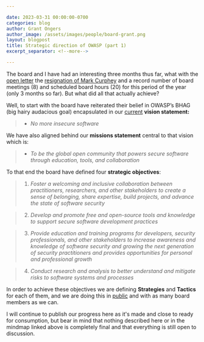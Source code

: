 ```yaml
---

date: 2023-03-31 00:00:00-0700
categories: blog
author: Grant Ongers
author_image: /assets/images/people/board-grant.png
layout: blogpost
title: Strategic direction of OWASP (part 1)
excerpt_separator: <!--more-->

---
```


The board and I have had an interesting three months thus far, what with the [open letter][1] the [resignation of Mark Curphey][2] and a record number of board meetings (8) and scheduled board hours (20) for this period of the year (only 3 months so far). But what did all that actually achieve?

<!--more-->

Well, to start with the board have reiterated their belief in OWASP’s BHAG (big hairy audacious goal) encapsulated in our [current][3] **vision statement:** 

> - _No more insecure software_ 

We have also aligned behind our **missions statement** central to that vision which is: 

> - _To be the global open community that powers secure software through education, tools, and collaboration_

To that end the board have defined four **strategic objectives**:

> 1. _Foster a welcoming and inclusive collaboration between practitioners, researchers, and other stakeholders to create a sense of belonging, share expertise, build projects, and advance the state of software security_

> 2. _Develop and promote free and open-source tools and knowledge to support secure software development practices_

> 3. _Provide education and training programs for developers, security professionals, and other stakeholders to increase awareness and knowledge of software security and growing the next generation of security practitioners and provides opportunities for personal and professional growth_

> 4. _Conduct research and analysis to better understand and mitigate risks to software systems and processes_

In order to achieve these objectives we are defining **Strategies** and **Tactics** for each of them, and we are doing this in [public][4] and with as many board members as we can. 

I will continue to publish our progress here as it's made and close to ready for consumption, but bear in mind that nothing described here or in the mindmap linked above is completely final and that everything is still open to discussion.

[1]: https://github.com/owasp-change/owasp-change.github.io
[2]: https://owasp.org/blog/2023/03/20/resignation-of-mark-curphey.html
[3]: https://docs.google.com/document/d/13uTO6LdXq5W7HADiA0P4QPQevyO0hzthf5KtvnFbt4s/
[4]: https://xmind.works/8K9HRBaW

